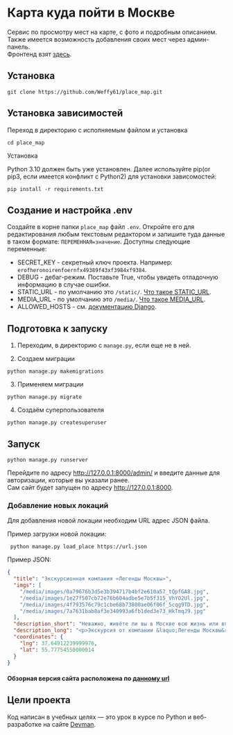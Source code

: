 # Карта куда пойти в Москве

Сервис по просмотру мест на карте, с фото и подробным описанием. Также имеется возможность 
добавления своих мест через админ-панель.  
Фронтенд взят [здесь](https://github.com/devmanorg/where-to-go-frontend/).

## Установка

```commandline
git clone https://github.com/Weffy61/place_map.git
```

## Установка зависимостей

Переход в директорию с исполняемым файлом и установка

```commandline
cd place_map
```

Установка

Python 3.10 должен быть уже установлен. Далее используйте pip(or pip3, если имеется конфликт с Python2) 
для установки зависомостей:

```commandline
pip install -r requirements.txt
```

## Создание и настройка .env

Создайте в корне папки `place_map` файл `.env`. Откройте его для редактирования любым текстовым редактором и запишите 
туда данные в таком формате: `ПЕРЕМЕННАЯ=значение`.
Доступны следующие переменные:
- SECRET_KEY - секретный ключ проекта. Например: `erofheronoirenfoernfx49389f43xf3984xf9384`.
- DEBUG - дебаг-режим. Поставьте True, чтобы увидеть отладочную информацию в случае ошибки.
- STATIC_URL - по умолчанию это `/static/`. [Что такое STATIC_URL](https://docs.djangoproject.com/en/3.0/ref/settings/#std:setting-STATIC_URL).
- MEDIA_URL - по умолчанию это `/media/`. [Что такое MEDIA_URL](https://docs.djangoproject.com/en/3.0/ref/settings/#std:setting-MEDIA_URL).
- ALLOWED_HOSTS - см. [документацию Django](https://docs.djangoproject.com/en/3.1/ref/settings/#allowed-hosts).


## Подготовка к запуску

1. Переходим, в директорию с `manage.py`, если еще не в ней.

2. Создаем миграции

```commandline
python manage.py makemigrations
```

3. Применяем миграции

```commandline
python manage.py migrate
```

4. Создаём суперпользователя

```commandline
python manage.py createsuperuser
```

## Запуск


```commandline
python manage.py runserver
```

Перейдите по адресу http://127.0.0.1:8000/admin/ и введите данные для авторизации, которые вы указали ранее.  
Сам сайт будет запущен по адресу http://127.0.0.1:8000.


### Добавление новых локаций

Для добавления новой локации необходим URL адрес JSON файла.

Пример загрузки новой локации:
```commandline
 python manage.py load_place https://url.json
```

Пример JSON:

```json
{
  "title": "Экскурсионная компания «Легенды Москвы»",
  "imgs": [
    "/media/images/0a79676b3d5e3b394717b4bf2e610a57_tQpfGA8.jpg",
    "/media/images/1e27f507cb72e76b604adbe5e7b5f315_VhYO2Ul.jpg",
    "/media/images/4f793576c79c1cbe68b73800ae06f06f_5cqg9TD.jpg",
    "/media/images/7a7631bab8af3e340993a6fb1ded3e73_HkTmqJ9.jpg"
  ],
  "description_short": "Неважно, живёте ли вы в Москве всю жизнь или впервые оказались в столице, составить ёмкий, познавательный и впечатляющий маршрут по городу — творческая и непростая задача. И её с удовольствием берёт на себя экскурсионная компания «Легенды Москвы»!",
  "description_long": "<p>Экскурсия от компании &laquo;Легенды Москвы&raquo; &mdash; простой, удобный и приятный способ познакомиться с городом или освежить свои чувства к нему. Что выберете вы &mdash; классическую или необычную экскурсию, пешую прогулку или путешествие по городу на автобусе? Любые варианты можно скомбинировать в уникальный маршрут и создать собственную индивидуальную экскурсионную программу.</p>\r\n<p>Компания &laquo;Легенды Москвы&raquo; сотрудничает с аккредитованными экскурсоводами и тщательно следит за качеством экскурсий и сервиса. Автобусные экскурсии проводятся на комфортабельном современном транспорте. Для вашего удобства вы можете заранее забронировать конкретное место в автобусе &mdash; это делает посадку организованной и понятной.</p>\r\n<p>По любым вопросам вы можете круглосуточно обратиться по телефонам горячей линии.</p>\r\n<p>Подробности узнавайте <a class=\"\\&quot;external-link\\&quot;\" href=\"\\&quot;https:/moscowlegends.ru\" target=\"\\&quot;_blank\\&quot;\">на сайте</a>. За обновлениями удобно следить <a class=\"\\&quot;external-link\\&quot;\" href=\"\\&quot;https:/vk.com/legends_of_moscow\" target=\"\\&quot;_blank\\&quot;\">&laquo;ВКонтакте&raquo;</a>, <a class=\"\\&quot;external-link\\&quot;\" href=\"\\&quot;https:/www.facebook.com/legendsofmoscow?ref=bookmarks\" target=\"\\&quot;_blank\\&quot;\">в Facebook</a>.</p>",
  "coordinates": {
    "lng": 37.64912239999976,
    "lat": 55.77754550000014
  }
}
```

#### Обзорная версия сайта расположена по [данному url](https://weffy.pythonanywhere.com/)

## Цели проекта

Код написан в учебных целях — это урок в курсе по Python и веб-разработке на сайте [Devman](https://dvmn.org).